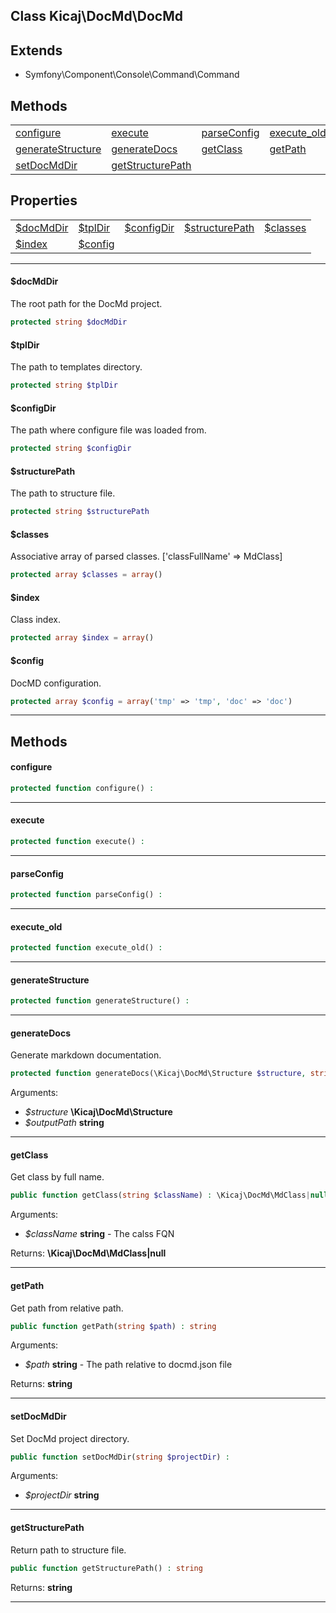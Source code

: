 ## Class Kicaj\DocMd\DocMd


## Extends

- Symfony\Component\Console\Command\Command

## Methods

|                                      |                                      |                                      |                                      |
| ------------------------------------ | ------------------------------------ | ------------------------------------ | ------------------------------------ |
       [configure](#configure)        |         [execute](#execute)          |     [parseConfig](#parseconfig)      |     [execute_old](#execute_old)      |
[generateStructure](#generatestructure)|    [generateDocs](#generatedocs)     |        [getClass](#getclass)         |         [getPath](#getpath)          |
     [setDocMdDir](#setdocmddir)      |[getStructurePath](#getstructurepath) |                [](#)                 |                [](#)                 |

## Properties

|                                |                                |                                |                                |                                |
| ------------------------------ | ------------------------------ | ------------------------------ | ------------------------------ | ------------------------------ |
     [$docMdDir](#docmddir)     |       [$tplDir](#tpldir)       |    [$configDir](#configdir)    |[$structurePath](#structurepath)|      [$classes](#classes)      |
        [$index](#index)        |       [$config](#config)       |             [](#)              |             [](#)              |             [](#)              |

-------

#### $docMdDir
The root path for the DocMd project.

```php
protected string $docMdDir
```

#### $tplDir
The path to templates directory.

```php
protected string $tplDir
```

#### $configDir
The path where configure file was loaded from.

```php
protected string $configDir
```

#### $structurePath
The path to structure file.

```php
protected string $structurePath
```

#### $classes
Associative array of parsed classes.
[&#039;classFullName&#039; =&gt; MdClass]
```php
protected array $classes = array()
```

#### $index
Class index.

```php
protected array $index = array()
```

#### $config
DocMD configuration.

```php
protected array $config = array('tmp' => 'tmp', 'doc' => 'doc')
```

-------
## Methods
#### configure

```php
protected function configure() : 
```

-------
#### execute

```php
protected function execute() : 
```

-------
#### parseConfig

```php
protected function parseConfig() : 
```

-------
#### execute_old

```php
protected function execute_old() : 
```

-------
#### generateStructure

```php
protected function generateStructure() : 
```

-------
#### generateDocs
Generate markdown documentation.
```php
protected function generateDocs(\Kicaj\DocMd\Structure $structure, string $outputPath) : 
```
Arguments:
- _$structure_ **\Kicaj\DocMd\Structure**
- _$outputPath_ **string**

-------
#### getClass
Get class by full name.
```php
public function getClass(string $className) : \Kicaj\DocMd\MdClass|null
```
Arguments:
- _$className_ **string** - The calss FQN

Returns: **\Kicaj\DocMd\MdClass|null**

-------
#### getPath
Get path from relative path.
```php
public function getPath(string $path) : string
```
Arguments:
- _$path_ **string** - The path relative to docmd.json file

Returns: **string**

-------
#### setDocMdDir
Set DocMd project directory.
```php
public function setDocMdDir(string $projectDir) : 
```
Arguments:
- _$projectDir_ **string**

-------
#### getStructurePath
Return path to structure file.
```php
public function getStructurePath() : string
```

Returns: **string**

-------
